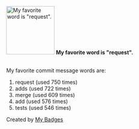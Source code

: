 <img src="https://my-badges.github.io/my-badges/favorite-word.png" alt="My favorite word is &quot;request&quot;." title="My favorite word is &quot;request&quot;." width="128">
<strong>My favorite word is &quot;request&quot;.</strong>
<br><br>

My favorite commit message words are:

1. request (used 750 times)
2. adds (used 722 times)
3. merge (used 609 times)
4. add (used 576 times)
5. tests (used 546 times)


Created by <a href="https://github.com/my-badges/my-badges">My Badges</a>